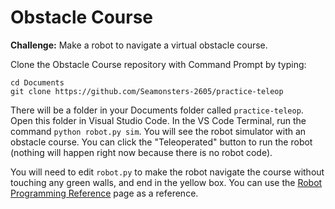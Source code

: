 # Obstacle Course

**Challenge:** Make a robot to navigate a virtual obstacle course.

Clone the Obstacle Course repository with Command Prompt by typing:

```
cd Documents
git clone https://github.com/Seamonsters-2605/practice-teleop
```

There will be a folder in your Documents folder called `practice-teleop`. Open this folder in Visual Studio Code. In the VS Code Terminal, run the command `python robot.py sim`. You will see the robot simulator with an obstacle course. You can click the "Teleoperated" button to run the robot (nothing will happen right now because there is no robot code).

You will need to edit `robot.py` to make the robot navigate the course without touching any green walls, and end in the yellow box. You can use the [Robot Programming Reference](../reference/) page as a reference.
